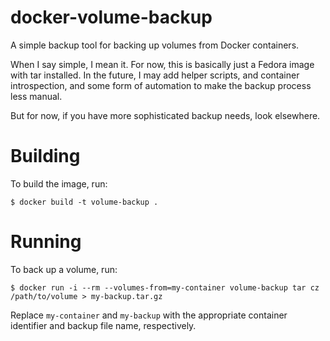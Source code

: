 # docker-volume-backup

A simple backup tool for backing up volumes from Docker containers.

When I say simple, I mean it. For now, this is basically just a Fedora image
with tar installed. In the future, I may add helper scripts, and container
introspection, and some form of automation to make the backup process less
manual.

But for now, if you have more sophisticated backup needs, look elsewhere.

# Building

To build the image, run:

```.shell
$ docker build -t volume-backup .
```

# Running

To back up a volume, run:

```.shell
$ docker run -i --rm --volumes-from=my-container volume-backup tar cz /path/to/volume > my-backup.tar.gz
```

Replace `my-container` and `my-backup` with the appropriate container
identifier and backup file name, respectively.

